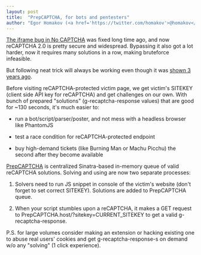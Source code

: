 ```yaml
---
layout: post
title:  "PrepCAPTCHA, for bots and pentesters"
author: "Egor Homakov (<a href='https://twitter.com/homakov'>@homakov</a>)"
---
```


<a href="https://homakov.blogspot.com/2014/12/the-no-captcha-problem.html">The iframe bug in No CAPTCHA</a> was fixed long time ago, and now reCAPTCHA 2.0 is pretty secure and widespread. Bypassing it also got a lot harder, now it requires many solutions in a row, making bruteforce infeasible.

But following neat trick will always be working even though it was <a href="https://homakov.blogspot.com/2013/05/the-recaptcha-problem.html">shown 3 years ago</a>.

Before visiting reCAPTCHA-protected victim page, we get victim's SITEKEY (client side API key for reCAPTCHA) and get challenges on our own. With bunch of prepared "solutions" (g-recaptcha-response values) that are good for ~130 seconds, it's much easier to:

* run a bot/script/parser/poster, and not mess with a headless browser like PhantomJS

* test a race condition for reCAPTCHA-protected endpoint

* buy high-demand tickets (like Burning Man or Machu Picchu) the second after they become available

<a href="https://github.com/sakurity/prepcaptcha">PrepCAPTCHA</a> is centralized Sinatra-based in-memory queue of valid reCAPTCHA solutions. Solving and using are now two separate processes:

1) Solvers need to run JS snippet in console of the victim's website (don't forget to set correct SITEKEY). Solutions are added to PrepCAPTCHA queue.

2) When your script stumbles upon a reCAPTCHA, it makes a GET request to PrepCAPTCHA.host/?sitekey=CURRENT_SITEKEY to get a valid g-recaptcha-response.

P.S. for large volumes consider making an extension or hacking existing one to abuse real users' cookies and get g-recaptcha-response-s on demand w/o any "solving" (1 click experience). 